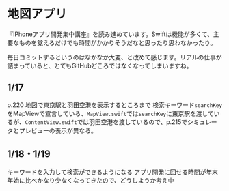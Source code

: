 # 地図アプリ
『iPhoneアプリ開発集中講座』を読み進めています。Swiftは機能が多くて、主要なものを覚えるだけでも時間がかかりそうだなと思ったり思わなかったり。

毎日コミットするというのはなかなか大変、と改めて感じます。リアルの仕事が詰まっていると、とてもGitHubどころではなくなってしまいますね。

## 1/17
p.220 地図で東京駅と羽田空港を表示するところまで
検索キーワード`searchKey`をMapViewで宣言している、`MapView.swift`では`searchKey`に東京駅を渡しているが、`ContentView.swift`では羽田空港を渡しているので、p.215でシミュレータとプレビューの表示が異なる。

## 1/18・1/19
キーワードを入力して検索ができるようになる
アプリ開発に回せる時間が年末年始に比べかなり少なくなってきたので、どうしようか考え中